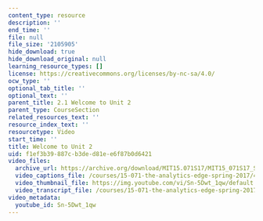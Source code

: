```yaml
---
content_type: resource
description: ''
end_time: ''
file: null
file_size: '2105905'
hide_download: true
hide_download_original: null
learning_resource_types: []
license: https://creativecommons.org/licenses/by-nc-sa/4.0/
ocw_type: ''
optional_tab_title: ''
optional_text: ''
parent_title: 2.1 Welcome to Unit 2
parent_type: CourseSection
related_resources_text: ''
resource_index_text: ''
resourcetype: Video
start_time: ''
title: Welcome to Unit 2
uid: f1ef3b39-887c-b3de-d81e-e6f87b0d6421
video_files:
  archive_url: https://archive.org/download/MIT15.071S17/MIT15_071S17_Session_2.1.01_300k.mp4
  video_captions_file: /courses/15-071-the-analytics-edge-spring-2017/4dd76214537a571589199f838178a277_Sn-5Dwt_1qw.vtt
  video_thumbnail_file: https://img.youtube.com/vi/Sn-5Dwt_1qw/default.jpg
  video_transcript_file: /courses/15-071-the-analytics-edge-spring-2017/b31c8f8d36eb4400ae7648b7da461875_Sn-5Dwt_1qw.pdf
video_metadata:
  youtube_id: Sn-5Dwt_1qw
---
```

